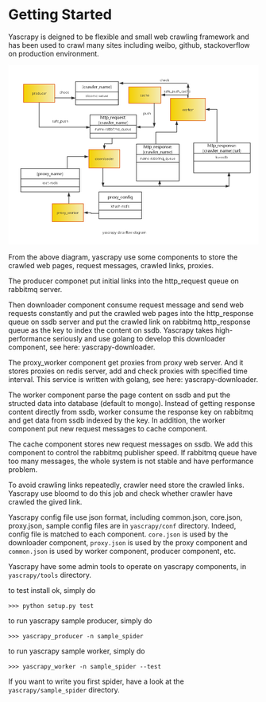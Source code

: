 # Getting Started

Yascrapy is deigned to be flexible and small web crawling framework and has been used to crawl many sites including weibo, github, stackoverflow on production environment.

 ![yascrapy architecture](_static/yascrapy.png)
    
From the above diagram, yascrapy use some components to store the crawled web pages, request messages, crawled links, proxies. 

The producer componet put initial links into the http_request queue on rabbitmq server. 

Then downloader component consume request message and send web requests constantly and put the crawled web pages into the http_response queue on ssdb server and put the crawled link on rabbitmq http_response queue as the key to index the content on ssdb. Yascrapy takes high-performance seriously and use golang to develop this downloader component, see here: yascrapy-downloader.

The proxy_worker component get proxies from proxy web server. And it stores proxies on redis server, add  and check proxies with specified time interval. This service is written with golang, see here: yascrapy-downloader.

The worker component parse the page content on ssdb and put the structed data into database (default to mongo). Instead of getting response content directly from ssdb, worker consume the response key on rabbitmq and get data from ssdb indexed by the key. In addition, the worker component put new request messages to cache component.

The cache component stores new request messages on ssdb. We add this component to control the rabbitmq publisher speed. 
If rabbitmq queue have too many messages, the whole system is not stable and have performance problem.

To avoid crawling links repeatedly, crawler need store the crawled links. Yascrapy use bloomd to do this job and  check whether crawler have crawled the gived link.

Yascrapy config file use json format, including common.json, core.json, proxy.json, sample config files are in `yascrapy/conf` directory. Indeed, config file is matched to each component. `core.json` is used by the downloader component, `proxy.json` is used by the proxy component and `common.json` is used by worker component, producer component, etc.

Yascrapy have some admin tools to operate on yascrapy components, in `yascrapy/tools` directory.

    
to test install ok, simply do 

    >>> python setup.py test


to run yascrapy sample producer, simply do
    
    >>> yascrapy_producer -n sample_spider
    
to run yascrapy sample worker, simply do

    >>> yascrapy_worker -n sample_spider --test

If you want to write you first spider, have a look at the `yascrapy/sample_spider` directory.







